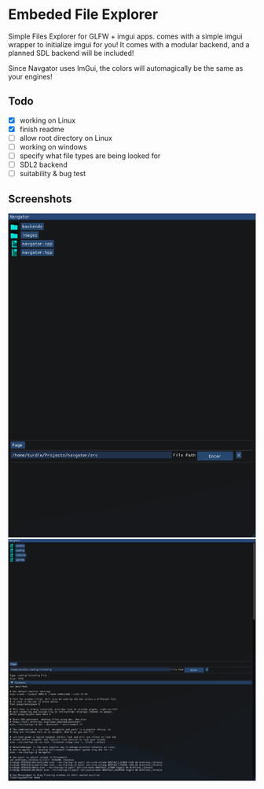 # Embeded File Explorer
Simple Files Explorer for GLFW + imgui apps. comes with a simple imgui wrapper to initialize imgui for you! It comes with a modular backend, and a planned SDL backend will be included!

Since Navgator uses ImGui, the colors will automagically be the same as your engines!

## Todo

- [x] working on Linux
- [x] finish readme
- [ ] allow root directory on Linux
- [ ] working on windows
- [ ] specify what file types are being looked for
- [ ] SDL2 backend
- [ ] suitability & bug test

## Screenshots

![screen shot of navgator](/page/screenshot.png)
![another screenshot](/page/screenshot2.png)

